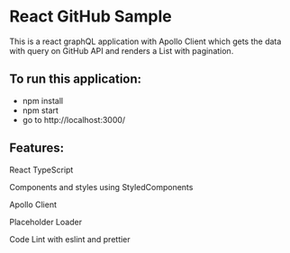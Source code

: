 # React GitHub Sample

This is a react graphQL application with Apollo Client which gets the data with query on GitHub API and renders a List with pagination.

## To run this application:

- npm install
- npm start
- go to http://localhost:3000/

## Features:

React TypeScript

Components and styles using StyledComponents

Apollo Client

Placeholder Loader

Code Lint with eslint and prettier
